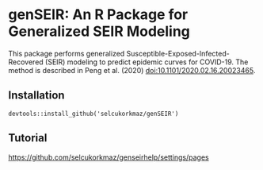 # genSEIR: An R Package for Generalized SEIR Modeling

This package performs generalized Susceptible-Exposed-Infected-Recovered (SEIR) modeling to predict epidemic curves for COVID-19. The method is described in Peng et al. (2020) <doi:10.1101/2020.02.16.20023465>.

Installation
------------
    
    devtools::install_github('selcukorkmaz/genSEIR')


Tutorial
----------

https://github.com/selcukorkmaz/genseirhelp/settings/pages